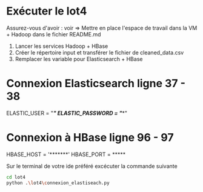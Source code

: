 # Exécuter le lot4

Assurez-vous d'avoir : voir => Mettre en place l'espace de travail dans la VM + Hadoop dans le fichier README.md

1. Lancer les services Hadoop + HBase
2. Créer le répertoire input et transférer le fichier de cleaned_data.csv
3. Remplacer les variable pour Elasticsearch + HBase

# Connexion Elasticsearch ligne 37 - 38
ELASTIC_USER = "*****"
ELASTIC_PASSWORD = "******"

# Connexion à HBase ligne 96 - 97 
HBASE_HOST = '*******'
HBASE_PORT = *****


Sur le terminal de votre ide préféré excécuter la commande suivante 
```bash
cd lot4
python .\lot4\connexion_elastiseach.py

```